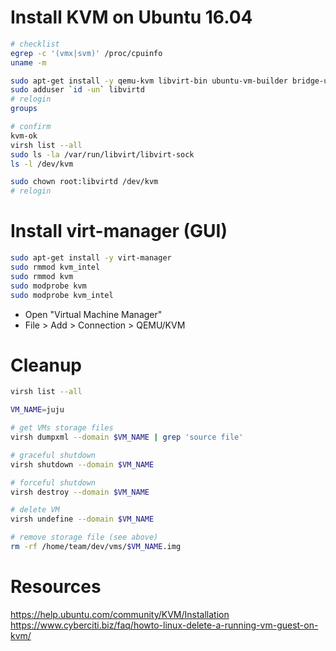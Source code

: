 # Install KVM on Ubuntu 16.04
```bash
# checklist
egrep -c '(vmx|svm)' /proc/cpuinfo
uname -m

sudo apt-get install -y qemu-kvm libvirt-bin ubuntu-vm-builder bridge-utils
sudo adduser `id -un` libvirtd
# relogin
groups

# confirm
kvm-ok
virsh list --all
sudo ls -la /var/run/libvirt/libvirt-sock
ls -l /dev/kvm

sudo chown root:libvirtd /dev/kvm
# relogin
```

#  Install virt-manager (GUI)
```bash
sudo apt-get install -y virt-manager
sudo rmmod kvm_intel
sudo rmmod kvm
sudo modprobe kvm
sudo modprobe kvm_intel
```
- Open "Virtual Machine Manager"
- File > Add > Connection > QEMU/KVM

# Cleanup
```bash
virsh list --all

VM_NAME=juju

# get VMs storage files
virsh dumpxml --domain $VM_NAME | grep 'source file'

# graceful shutdown
virsh shutdown --domain $VM_NAME

# forceful shutdown
virsh destroy --domain $VM_NAME

# delete VM
virsh undefine --domain $VM_NAME

# remove storage file (see above)
rm -rf /home/team/dev/vms/$VM_NAME.img
```

# Resources
https://help.ubuntu.com/community/KVM/Installation
https://www.cyberciti.biz/faq/howto-linux-delete-a-running-vm-guest-on-kvm/